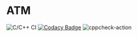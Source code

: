 # ATM 

![C/C++ CI](https://github.com/99002785/Mini_Calci/workflows/C/C++%20CI/badge.svg)
[![Codacy Badge](https://app.codacy.com/project/badge/Grade/6f9c0eaa4e5444e8848a46ea757d1b48)](https://www.codacy.com/gh/Vinaykumarmogunuru/ATM_application/dashboard?utm_source=github.com&amp;utm_medium=referral&amp;utm_content=Vinaykumarmogunuru/ATM_application&amp;utm_campaign=Badge_Grade)
![cppcheck-action](https://github.com/Vinaykumarmogunuru/ATM_application/workflows/cppcheck-action/badge.svg)
